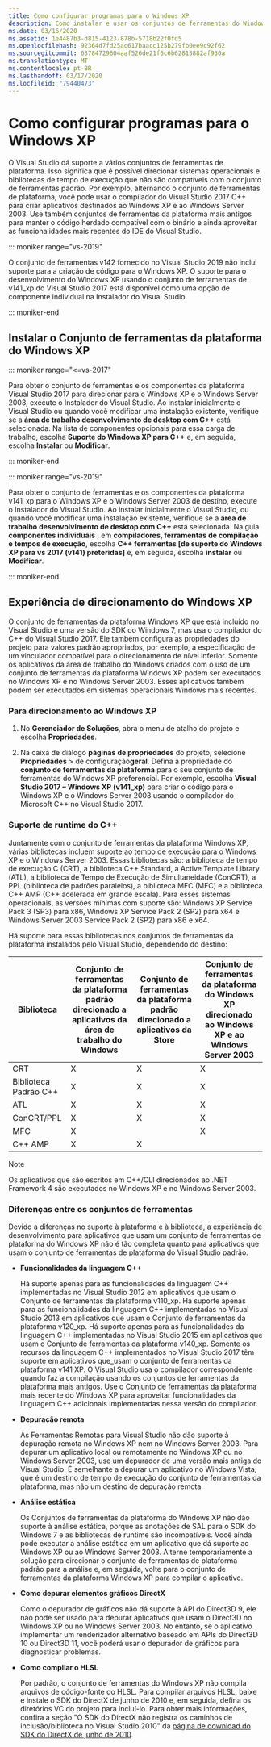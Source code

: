 ```yaml
---
title: Como configurar programas para o Windows XP
description: Como instalar e usar os conjuntos de ferramentas do Windows XP C++ no Visual Studio.
ms.date: 03/16/2020
ms.assetid: 1e4487b3-d815-4123-878b-5718b22f0fd5
ms.openlocfilehash: 92364d7fd25ac617baacc125b279fb0ee9c92f62
ms.sourcegitcommit: 63784729604aaf526de21f6c6b62813882af930a
ms.translationtype: MT
ms.contentlocale: pt-BR
ms.lasthandoff: 03/17/2020
ms.locfileid: "79440473"
---
```

# <a name="configuring-programs-for-windows-xp"></a>Como configurar programas para o Windows XP

O Visual Studio dá suporte a vários conjuntos de ferramentas de plataforma. Isso significa que é possível direcionar sistemas operacionais e bibliotecas de tempo de execução que não são compatíveis com o conjunto de ferramentas padrão. Por exemplo, alternando o conjunto de ferramentas de plataforma, você pode usar o compilador do Visual Studio 2017 C++ para criar aplicativos destinados ao Windows XP e ao Windows Server 2003. Use também conjuntos de ferramentas da plataforma mais antigos para manter o código herdado compatível com o binário e ainda aproveitar as funcionalidades mais recentes do IDE do Visual Studio.

::: moniker range="vs-2019"

O conjunto de ferramentas v142 fornecido no Visual Studio 2019 não inclui suporte para a criação de código para o Windows XP. O suporte para o desenvolvimento do Windows XP usando o conjunto de ferramentas de v141_xp do Visual Studio 2017 está disponível como uma opção de componente individual na Instalador do Visual Studio.

::: moniker-end

## <a name="install-the-windows-xp-platform-toolset"></a>Instalar o Conjunto de ferramentas da plataforma do Windows XP

::: moniker range="<=vs-2017"

Para obter o conjunto de ferramentas e os componentes da plataforma Visual Studio 2017 para direcionar para o Windows XP e o Windows Server 2003, execute o Instalador do Visual Studio. Ao instalar inicialmente o Visual Studio ou quando você modificar uma instalação existente, verifique se a **área de trabalho desenvolvimento de desktop com C++** está selecionada. Na lista de componentes opcionais para essa carga de trabalho, escolha **Suporte do Windows XP para C++** e, em seguida, escolha **Instalar** ou **Modificar**.

::: moniker-end

::: moniker range="vs-2019"

Para obter o conjunto de ferramentas e os componentes da plataforma v141_xp para o Windows XP e o Windows Server 2003 de destino, execute o Instalador do Visual Studio. Ao instalar inicialmente o Visual Studio, ou quando você modificar uma instalação existente, verifique se a **área de trabalho desenvolvimento de desktop com C++** está selecionada. Na guia **componentes individuais** , em **compiladores, ferramentas de compilação e tempos de execução**, escolha **C++ ferramentas \[de suporte do Windows XP para vs 2017 (v141) preteridas]** e, em seguida, escolha **instalar** ou **Modificar**.

::: moniker-end

## <a name="windows-xp-targeting-experience"></a>Experiência de direcionamento do Windows XP

O conjunto de ferramentas da plataforma Windows XP que está incluído no Visual Studio é uma versão do SDK do Windows 7, mas usa o compilador do C++ do Visual Studio 2017. Ele também configura as propriedades do projeto para valores padrão apropriados, por exemplo, a especificação de um vinculador compatível para o direcionamento de nível inferior. Somente os aplicativos da área de trabalho do Windows criados com o uso de um conjunto de ferramentas da plataforma Windows XP podem ser executados no Windows XP e no Windows Server 2003. Esses aplicativos também podem ser executados em sistemas operacionais Windows mais recentes.

### <a name="to-target-windows-xp"></a>Para direcionamento ao Windows XP

1. No **Gerenciador de Soluções**, abra o menu de atalho do projeto e escolha **Propriedades**.

1. Na caixa de diálogo **páginas de propriedades** do projeto, selecione **Propriedades** > de configuração**geral**. Defina a propriedade do **conjunto de ferramentas da plataforma** para o seu conjunto de ferramentas do Windows XP preferencial. Por exemplo, escolha **Visual Studio 2017 – Windows XP (v141_xp)** para criar o código para o Windows XP e o Windows Server 2003 usando o compilador do Microsoft C++ no Visual Studio 2017.

### <a name="c-runtime-support"></a>Suporte de runtime do C++

Juntamente com o conjunto de ferramentas da plataforma Windows XP, várias bibliotecas incluem suporte ao tempo de execução para o Windows XP e o Windows Server 2003. Essas bibliotecas são: a biblioteca de tempo de execução C (CRT), a biblioteca C++ Standard, a Active Template Library (ATL), a biblioteca de Tempo de Execução de Simultaneidade (ConCRT), a PPL (biblioteca de padrões paralelos), a biblioteca MFC (MFC) e a biblioteca C++ AMP (C++ acelerada em grande escala). Para esses sistemas operacionais, as versões mínimas com suporte são: Windows XP Service Pack 3 (SP3) para x86, Windows XP Service Pack 2 (SP2) para x64 e Windows Server 2003 Service Pack 2 (SP2) para x86 e x64.

Há suporte para essas bibliotecas nos conjuntos de ferramentas da plataforma instalados pelo Visual Studio, dependendo do destino:

|Biblioteca|Conjunto de ferramentas da plataforma padrão direcionado a aplicativos da área de trabalho do Windows|Conjunto de ferramentas da plataforma padrão direcionado a aplicativos da Store|Conjunto de ferramentas da plataforma do Windows XP direcionado ao Windows XP e ao Windows Server 2003|
|---|---|---|---|
|CRT|X|X|X|
|Biblioteca Padrão C++|X|X|X|
|ATL|X|X|X|
|ConCRT/PPL|X|X|X|
|MFC|X||X|
|C++ AMP|X|X||

> [!NOTE]
> Os aplicativos que são escritos em C++/CLI direcionados ao .NET Framework 4 são executados no Windows XP e no Windows Server 2003.

### <a name="differences-between-the-toolsets"></a>Diferenças entre os conjuntos de ferramentas

Devido a diferenças no suporte à plataforma e à biblioteca, a experiência de desenvolvimento para aplicativos que usam um conjunto de ferramentas de plataforma do Windows XP não é tão completa quanto para aplicativos que usam o conjunto de ferramentas de plataforma do Visual Studio padrão.

- **Funcionalidades da linguagem C++**

   Há suporte apenas para as funcionalidades da linguagem C++ implementadas no Visual Studio 2012 em aplicativos que usam o Conjunto de ferramentas da plataforma v110\_xp. Há suporte apenas para as funcionalidades da linguagem C++ implementadas no Visual Studio 2013 em aplicativos que usam o Conjunto de ferramentas da plataforma v120\_xp. Há suporte apenas para as funcionalidades da linguagem C++ implementadas no Visual Studio 2015 em aplicativos que usam o Conjunto de ferramentas da plataforma v140\_xp. Somente os recursos da linguagem C++ implementados no Visual Studio 2017 têm suporte em aplicativos que\_usam o conjunto de ferramentas da plataforma v141 XP. O Visual Studio usa o compilador correspondente quando faz a compilação usando os conjuntos de ferramentas da plataforma mais antigos. Use o Conjunto de ferramentas da plataforma mais recente do Windows XP para aproveitar funcionalidades da linguagem C++ adicionais implementadas nessa versão do compilador.

- **Depuração remota**

   As Ferramentas Remotas para Visual Studio não dão suporte à depuração remota no Windows XP nem no Windows Server 2003. Para depurar um aplicativo local ou remotamente no Windows XP ou no Windows Server 2003, use um depurador de uma versão mais antiga do Visual Studio. É semelhante a depurar um aplicativo no Windows Vista, que é um destino de tempo de execução do conjunto de ferramentas da plataforma, mas não um destino de depuração remota.

- **Análise estática**

   Os Conjuntos de ferramentas da plataforma do Windows XP não dão suporte à análise estática, porque as anotações de SAL para o SDK do Windows 7 e as bibliotecas de runtime são incompatíveis. Você ainda pode executar a análise estática em um aplicativo que dá suporte ao Windows XP ou ao Windows Server 2003. Alterne temporariamente a solução para direcionar o conjunto de ferramentas de plataforma padrão para a análise e, em seguida, volte para o conjunto de ferramentas da plataforma Windows XP para compilar o aplicativo.

- **Como depurar elementos gráficos DirectX**

   Como o depurador de gráficos não dá suporte à API do Direct3D 9, ele não pode ser usado para depurar aplicativos que usam o Direct3D no Windows XP ou no Windows Server 2003. No entanto, se o aplicativo implementar um renderizador alternativo baseado em APIs do Direct3D 10 ou Direct3D 11, você poderá usar o depurador de gráficos para diagnosticar problemas.

- **Como compilar o HLSL**

   Por padrão, o conjunto de ferramentas do Windows XP não compila arquivos de código-fonte do HLSL. Para compilar arquivos HLSL, baixe e instale o SDK do DirectX de junho de 2010 e, em seguida, defina os diretórios VC do projeto para incluí-lo. Para obter mais informações, confira a seção "O SDK do DirectX não registra os caminhos de inclusão/biblioteca no Visual Studio 2010" da [página de download do SDK do DirectX de junho de 2010](https://www.microsoft.com/download/details.aspx?displaylang=en&id=6812).
